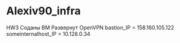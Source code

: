 # Alexiv90_infra

HW3
Соданы ВМ
Развернут OpenVPN
bastion_IP = 158.160.105.122
someinternalhost_IP = 10.128.0.34
